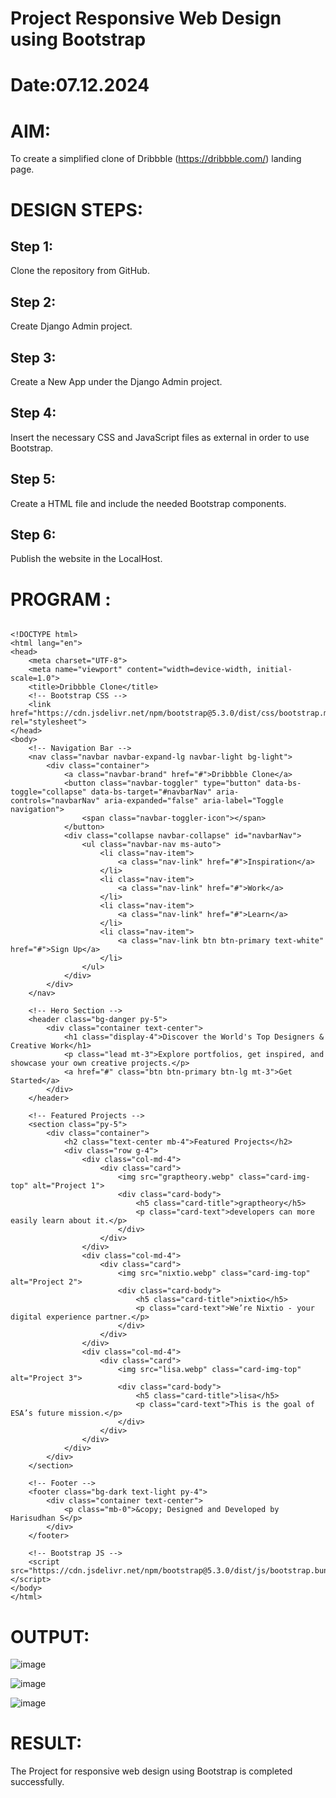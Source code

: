 # Project Responsive Web Design using Bootstrap
# Date:07.12.2024
# AIM:
To create a simplified clone of Dribbble (https://dribbble.com/) landing page.

# DESIGN STEPS:
## Step 1:
Clone the repository from GitHub.

## Step 2:
Create Django Admin project.

## Step 3:
Create a New App under the Django Admin project.

## Step 4:
Insert the necessary CSS and JavaScript files as external in order to use Bootstrap.

## Step 5:
Create a HTML file and include the needed Bootstrap components.

## Step 6:
Publish the website in the LocalHost.

# PROGRAM :
```

<!DOCTYPE html>
<html lang="en">
<head>
    <meta charset="UTF-8">
    <meta name="viewport" content="width=device-width, initial-scale=1.0">
    <title>Dribbble Clone</title>
    <!-- Bootstrap CSS -->
    <link href="https://cdn.jsdelivr.net/npm/bootstrap@5.3.0/dist/css/bootstrap.min.css" rel="stylesheet">
</head>
<body>
    <!-- Navigation Bar -->
    <nav class="navbar navbar-expand-lg navbar-light bg-light">
        <div class="container">
            <a class="navbar-brand" href="#">Dribbble Clone</a>
            <button class="navbar-toggler" type="button" data-bs-toggle="collapse" data-bs-target="#navbarNav" aria-controls="navbarNav" aria-expanded="false" aria-label="Toggle navigation">
                <span class="navbar-toggler-icon"></span>
            </button>
            <div class="collapse navbar-collapse" id="navbarNav">
                <ul class="navbar-nav ms-auto">
                    <li class="nav-item">
                        <a class="nav-link" href="#">Inspiration</a>
                    </li>
                    <li class="nav-item">
                        <a class="nav-link" href="#">Work</a>
                    </li>
                    <li class="nav-item">
                        <a class="nav-link" href="#">Learn</a>
                    </li>
                    <li class="nav-item">
                        <a class="nav-link btn btn-primary text-white" href="#">Sign Up</a>
                    </li>
                </ul>
            </div>
        </div>
    </nav>

    <!-- Hero Section -->
    <header class="bg-danger py-5">
        <div class="container text-center">
            <h1 class="display-4">Discover the World's Top Designers & Creative Work</h1>
            <p class="lead mt-3">Explore portfolios, get inspired, and showcase your own creative projects.</p>
            <a href="#" class="btn btn-primary btn-lg mt-3">Get Started</a>
        </div>
    </header>

    <!-- Featured Projects -->
    <section class="py-5">
        <div class="container">
            <h2 class="text-center mb-4">Featured Projects</h2>
            <div class="row g-4">
                <div class="col-md-4">
                    <div class="card">
                        <img src="graptheory.webp" class="card-img-top" alt="Project 1">
                        <div class="card-body">
                            <h5 class="card-title">graptheory</h5>
                            <p class="card-text">developers can more easily learn about it.</p>
                        </div>
                    </div>
                </div>
                <div class="col-md-4">
                    <div class="card">
                        <img src="nixtio.webp" class="card-img-top" alt="Project 2">
                        <div class="card-body">
                            <h5 class="card-title">nixtio</h5>
                            <p class="card-text">We’re Nixtio - your digital experience partner.</p>
                        </div>
                    </div>
                </div>
                <div class="col-md-4">
                    <div class="card">
                        <img src="lisa.webp" class="card-img-top" alt="Project 3">
                        <div class="card-body">
                            <h5 class="card-title">lisa</h5>
                            <p class="card-text">This is the goal of ESA’s future mission.</p>
                        </div>
                    </div>
                </div>
            </div>
        </div>
    </section>

    <!-- Footer -->
    <footer class="bg-dark text-light py-4">
        <div class="container text-center">
            <p class="mb-0">&copy; Designed and Developed by Harisudhan S</p>
        </div>
    </footer>

    <!-- Bootstrap JS -->
    <script src="https://cdn.jsdelivr.net/npm/bootstrap@5.3.0/dist/js/bootstrap.bundle.min.js"></script>
</body>
</html>
```
        

# OUTPUT:
![image](https://github.com/user-attachments/assets/9b710616-e857-4b9f-b577-438c23451caa)

![image](https://github.com/user-attachments/assets/ee315574-6a17-4753-9927-aa96424617cd)

![image](https://github.com/user-attachments/assets/1af359bd-7c15-48df-8df6-78faf915af74)




# RESULT:
The Project for responsive web design using Bootstrap is completed successfully.
